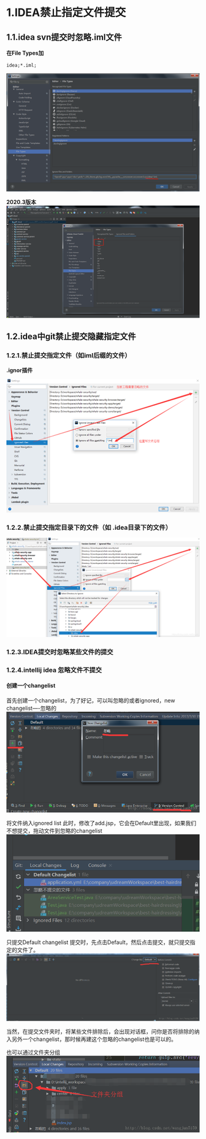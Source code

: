 # 1.IDEA禁止指定文件提交

## 1.1.idea svn提交时忽略.iml文件

**在File Types加**

```
idea;*.iml;
```

![](/static/image/微信截图_20210128142744.png)

**2020.3版本**  
![](/static/image/微信截图_20210129100449.png)

## 1.2.idea中git禁止提交隐藏指定文件

### 1.2.1.禁止提交指定文件（如iml后缀的文件）

**.ignor插件**

![](/static/image/20190126233842678.png)

### 1.2.2.禁止提交指定目录下的文件（如 .idea目录下的文件）

![](/static/image/20190126234003967.png)

### 1.2.3.IDEA提交时忽略某些文件的提交

### 1.2.4.intellij idea 忽略文件不提交

#### 创建一个changelist
首先创建一个changelist，为了好记，可以叫忽略的或者ignored，new changelist—-忽略的
![](/static/image/1313575-20181016090843893-2075448006.png)

将文件纳入ignored list
此时，修改了add.jsp，它会在Default里出现，如果我们不想提交，拖动文件到忽略的changelist
![](/static/image/微信截图_20210517151147.png)

只提交Default changelist
提交时，先点击Default，然后点击提交，就只提交指定的文件了。
![](/static/image/1313575-20181016090931858-658602583.png)

当然，在提交文件夹时，将某些文件排除后，会出现对话框，问你是否将排除的纳入另外一个changelist，那时候再建这个忽略的changelist也是可以的。

也可以通过文件夹分组
![](/static/image/1313575-20181016090943581-1255532069.png)

